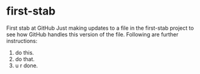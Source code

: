 # first-stab
First stab at GitHub
Just making updates to a file in the first-stab project to see how GitHub handles this version of the file.
Following are further instructions:
  1. do this.
  2. do that.
  3. u r done.
